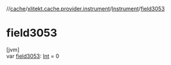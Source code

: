 //[cache](../../../index.md)/[xlitekt.cache.provider.instrument](../index.md)/[Instrument](index.md)/[field3053](field3053.md)

# field3053

[jvm]\
var [field3053](field3053.md): [Int](https://kotlinlang.org/api/latest/jvm/stdlib/kotlin/-int/index.html) = 0
